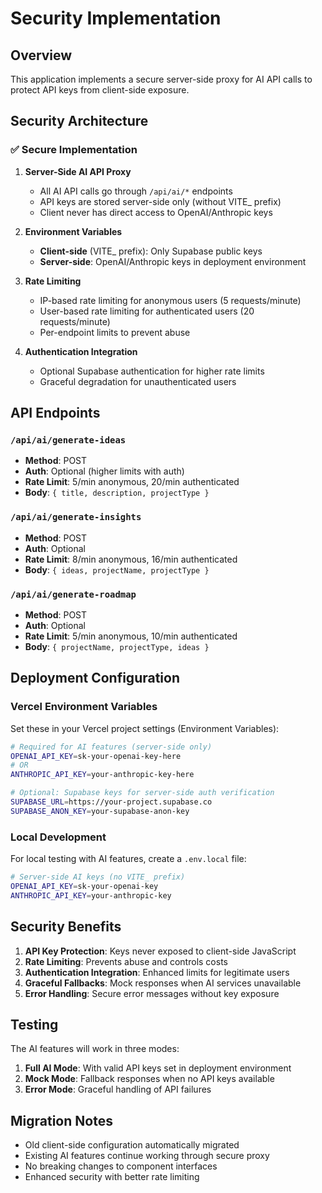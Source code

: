 # Security Implementation

## Overview

This application implements a secure server-side proxy for AI API calls to protect API keys from client-side exposure.

## Security Architecture

### ✅ **Secure Implementation**

1. **Server-Side AI API Proxy**
   - All AI API calls go through `/api/ai/*` endpoints
   - API keys are stored server-side only (without VITE_ prefix)
   - Client never has direct access to OpenAI/Anthropic keys

2. **Environment Variables**
   - **Client-side** (VITE_ prefix): Only Supabase public keys
   - **Server-side**: OpenAI/Anthropic keys in deployment environment

3. **Rate Limiting**
   - IP-based rate limiting for anonymous users (5 requests/minute)
   - User-based rate limiting for authenticated users (20 requests/minute)
   - Per-endpoint limits to prevent abuse

4. **Authentication Integration**
   - Optional Supabase authentication for higher rate limits
   - Graceful degradation for unauthenticated users

## API Endpoints

### `/api/ai/generate-ideas`
- **Method**: POST
- **Auth**: Optional (higher limits with auth)
- **Rate Limit**: 5/min anonymous, 20/min authenticated
- **Body**: `{ title, description, projectType }`

### `/api/ai/generate-insights` 
- **Method**: POST
- **Auth**: Optional
- **Rate Limit**: 8/min anonymous, 16/min authenticated
- **Body**: `{ ideas, projectName, projectType }`

### `/api/ai/generate-roadmap`
- **Method**: POST
- **Auth**: Optional  
- **Rate Limit**: 5/min anonymous, 10/min authenticated
- **Body**: `{ projectName, projectType, ideas }`

## Deployment Configuration

### Vercel Environment Variables

Set these in your Vercel project settings (Environment Variables):

```bash
# Required for AI features (server-side only)
OPENAI_API_KEY=sk-your-openai-key-here
# OR
ANTHROPIC_API_KEY=your-anthropic-key-here

# Optional: Supabase keys for server-side auth verification
SUPABASE_URL=https://your-project.supabase.co
SUPABASE_ANON_KEY=your-supabase-anon-key
```

### Local Development

For local testing with AI features, create a `.env.local` file:

```bash
# Server-side AI keys (no VITE_ prefix)
OPENAI_API_KEY=sk-your-openai-key
ANTHROPIC_API_KEY=your-anthropic-key
```

## Security Benefits

1. **API Key Protection**: Keys never exposed to client-side JavaScript
2. **Rate Limiting**: Prevents abuse and controls costs
3. **Authentication Integration**: Enhanced limits for legitimate users
4. **Graceful Fallbacks**: Mock responses when AI services unavailable
5. **Error Handling**: Secure error messages without key exposure

## Testing

The AI features will work in three modes:

1. **Full AI Mode**: With valid API keys set in deployment environment
2. **Mock Mode**: Fallback responses when no API keys available
3. **Error Mode**: Graceful handling of API failures

## Migration Notes

- Old client-side configuration automatically migrated
- Existing AI features continue working through secure proxy
- No breaking changes to component interfaces
- Enhanced security with better rate limiting